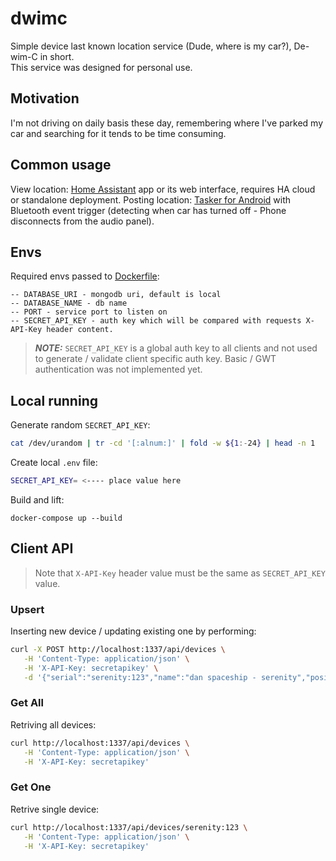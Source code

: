 # dwimc
Simple device last known location service (Dude, where is my car?), De-wim-C in short.  
This service was designed for personal use.

## Motivation
I'm not driving on daily basis these day, remembering where I've parked my car and
searching for it tends to be time consuming.

## Common usage

View location: [Home Assistant](https://www.home-assistant.io/) app or its web interface, requires HA cloud or standalone deployment.
Posting location: [Tasker for Android](https://play.google.com/store/apps/details?id=net.dinglisch.android.taskerm) with Bluetooth event trigger (detecting when car has turned off - Phone disconnects from the audio panel).

## Envs

Required envs passed to [Dockerfile](./Dockerfile):
```
-- DATABASE_URI - mongodb uri, default is local
-- DATABASE_NAME - db name
-- PORT - service port to listen on
-- SECRET_API_KEY - auth key which will be compared with requests X-API-Key header content.
```

> **_NOTE:_** `SECRET_API_KEY` is a global auth key to all clients and not used to generate / validate client specific auth key. Basic / GWT authentication was not implemented yet.


## Local running

Generate random `SECRET_API_KEY`:
```bash
cat /dev/urandom | tr -cd '[:alnum:]' | fold -w ${1:-24} | head -n 1
```

Create local `.env` file:
```bash
SECRET_API_KEY= <---- place value here
```

Build and lift:
```
docker-compose up --build
```


## Client API

> Note that `X-API-Key` header value must be the same as `SECRET_API_KEY` value.

### Upsert
Inserting new device / updating existing one by performing:
```bash
curl -X POST http://localhost:1337/api/devices \
   -H 'Content-Type: application/json' \
   -H 'X-API-Key: secretapikey' \
   -d '{"serial":"serenity:123","name":"dan spaceship - serenity","position":{"latitude":32.0744615,"longitude":34.7911511}}'
```

### Get All
Retriving all devices:
```bash
curl http://localhost:1337/api/devices \
   -H 'Content-Type: application/json' \
   -H 'X-API-Key: secretapikey'
```

### Get One
Retrive single device:
```bash
curl http://localhost:1337/api/devices/serenity:123 \
   -H 'Content-Type: application/json' \
   -H 'X-API-Key: secretapikey'
```

